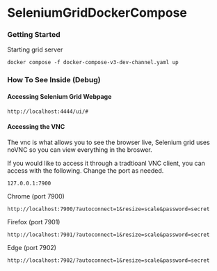 # SeleniumGridDockerCompose


### Getting Started
Starting grid server
```
docker compose -f docker-compose-v3-dev-channel.yaml up
```

### How To See Inside (Debug)
#### Accessing Selenium Grid Webpage
```
http://localhost:4444/ui/#
```

#### Accessing the VNC
The vnc is what allows you to see the browser live, Selenium grid uses noVNC so you can view everything in the broswer.

If you would like to access it through a tradtioanl VNC client, you can access with the following. Change the port as needed.
```
127.0.0.1:7900
```

Chrome (port 7900)
```
http://localhost:7900/?autoconnect=1&resize=scale&password=secret
```

Firefox (port 7901)
```
http://localhost:7901/?autoconnect=1&resize=scale&password=secret
```

Edge (port 7902)
```
http://localhost:7902/?autoconnect=1&resize=scale&password=secret
```
